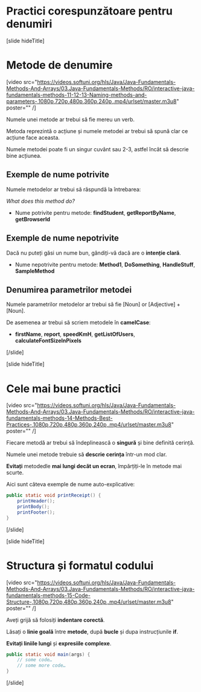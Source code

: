 # Practici corespunzătoare pentru denumiri

[slide hideTitle]
# Metode de denumire
[video src="https://videos.softuni.org/hls/Java/Java-Fundamentals-Methods-And-Arrays/03.Java-Fundamentals-Methods/RO/interactive-java-fundamentals-methods-11-12-13-Naming-methods-and-parameters-,1080p,720p,480p,360p,240p,.mp4/urlset/master.m3u8" poster="" /]

Numele unei metode ar trebui să fie mereu un verb.

Metoda reprezintă o acțiune și numele metodei ar trebui să spună clar ce acțiune face aceasta.

Numele metodei poate fi un singur cuvânt sau 2-3, astfel încât să descrie bine acțiunea.

## Exemple de nume potrivite

Numele metodelor ar trebui să răspundă la întrebarea:

*What does this method do?*

* Nume potrivite pentru metode: **findStudent**, **getReportByName**, **getBrowserId**


## Exemple de nume nepotrivite

Dacă nu puteți găsi un nume bun, gândiți-vă dacă are o **intenție clară**.

* Nume nepotrivite pentru metode: **Method1**, **DoSomething**, **HandleStuff**, **SampleMethod**


## Denumirea parametrilor metodei

Numele parametrilor metodelor ar trebui să fie \[Noun\] or \[Adjective\] + \[Noun\]. 

De asemenea ar trebui să scriem metodele în **camelCase**:

- **firstName**, **report**, **speedKmH**, **getListOfUsers**, **calculateFontSizeInPixels**

[/slide]

[slide hideTitle]
# Cele mai bune practici 

[video src="https://videos.softuni.org/hls/Java/Java-Fundamentals-Methods-And-Arrays/03.Java-Fundamentals-Methods/RO/interactive-java-fundamentals-methods-14-Methods-Best-Practices-,1080p,720p,480p,360p,240p,.mp4/urlset/master.m3u8" poster="" /]

Fiecare metodă ar trebui să îndeplinească o **singură** și bine definită cerință.

Numele unei metode trebuie să **descrie cerința** într-un mod clar.

**Evitați** metodedle **mai lungi decăt un ecran**, împărțiți-le în metode mai scurte.

Aici sunt câteva exemple de nume auto-explicative:

```Java
public static void printReceipt() {
    printHeader();
    printBody();
    printFooter();
}
```
[/slide]

[slide hideTitle]
# Structura și formatul codului
[video src="https://videos.softuni.org/hls/Java/Java-Fundamentals-Methods-And-Arrays/03.Java-Fundamentals-Methods/RO/interactive-java-fundamentals-methods-15-Code-Structure-,1080p,720p,480p,360p,240p,.mp4/urlset/master.m3u8" poster="" /]


Aveți grijă să folosiți **indentare corectă**.

Lăsați o **linie goală** între **metode**, după **bucle** și dupa instrucțiunile **if**.

**Evitați liniile lungi** și **expresiile complexe**.

```Java
public static void main(args) {
    // some code…
    // some more code…
}
```
[/slide]